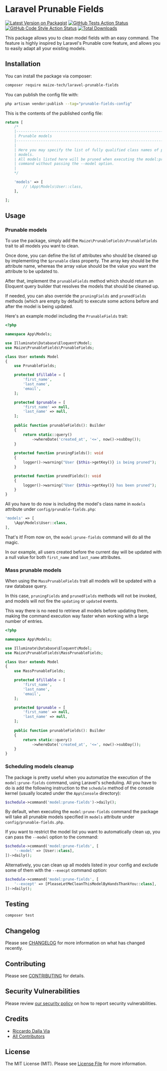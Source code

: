 
# Laravel Prunable Fields

[![Latest Version on Packagist](https://img.shields.io/packagist/v/maize-tech/laravel-prunable-fields.svg?style=flat-square)](https://packagist.org/packages/maize-tech/laravel-prunable-fields)
[![GitHub Tests Action Status](https://img.shields.io/github/workflow/status/maize-tech/laravel-prunable-fields/run-tests?label=tests)](https://github.com/maize-tech/laravel-prunable-fields/actions?query=workflow%3Arun-tests+branch%3Amain)
[![GitHub Code Style Action Status](https://img.shields.io/github/workflow/status/maize-tech/laravel-prunable-fields/Check%20&%20fix%20styling?label=code%20style)](https://github.com/maize-tech/laravel-prunable-fields/actions?query=workflow%3A"Check+%26+fix+styling"+branch%3Amain)
[![Total Downloads](https://img.shields.io/packagist/dt/maize-tech/laravel-prunable-fields.svg?style=flat-square)](https://packagist.org/packages/maize-tech/laravel-prunable-fields)

This package allows you to clean model fields with an easy command.
The feature is highly inspired by Laravel's Prunable core feature, and allows you to easily adapt all your existing models.

## Installation

You can install the package via composer:

```bash
composer require maize-tech/laravel-prunable-fields
```

You can publish the config file with:

```bash
php artisan vendor:publish --tag="prunable-fields-config"
```

This is the contents of the published config file:

```php
return [
    /*
    |--------------------------------------------------------------------------
    | Prunable models
    |--------------------------------------------------------------------------
    |
    | Here you may specify the list of fully qualified class names of prunable
    | models.
    | All models listed here will be pruned when executing the model:prune-fields
    | command without passing the --model option.
    |
    */

    'models' => [
        // \App\Models\User::class,
    ],

];
```

## Usage

### Prunable models

To use the package, simply add the `Maize\PrunableFields\PrunableFields` trait to all models you want to clean.

Once done, you can define the list of attributes who should be cleaned up by implementing the `$prunable` class property.
The array key should be the attribute name, whereas the array value should be the value you want the attribute to be updated to.

After that, implement the `prunableFields` method which should return an Eloquent query builder that resolves the models that should be cleaned up.

If needed, you can also override the `pruningFields` and `prunedFields` methods (which are empty by default) to execute some actions before and after the model is being updated.

Here's an example model including the `PrunableFields` trait:

``` php
<?php

namespace App\Models;

use Illuminate\Database\Eloquent\Model;
use Maize\PrunableFields\PrunableFields;

class User extends Model
{
    use PrunableFields;

    protected $fillable = [
        'first_name',
        'last_name',
        'email',
    ];

    protected $prunable = [
        'first_name' => null,
        'last_name' => null,
    ];
    
    public function prunableFields(): Builder
    {
        return static::query()
            ->whereDate('created_at', '<=', now()->subDay());
    }
    
    protected function pruningFields(): void
    {
        logger()->warning("User {$this->getKey()} is being pruned");
    }

    protected function prunedFields(): void
    {
        logger()->warning("User {$this->getKey()} has been pruned");
    }
}
```

All you have to do now is including the model's class name in `models` attribute under `config/prunable-fields.php`:

``` php
'models' => [
    \App\Models\User::class,
],
```

That's it! From now on, the `model:prune-fields` command will do all the magic.

In our example, all users created before the current day will be updated with a null value for both `first_name` and `last_name` attributes.

### Mass prunable models

When using the `MassPrunableFields` trait all models will be updated with a raw database query.

In this case, `pruningFields` and `prunedFields` methods will not be invoked, and models will not fire the `updating` or `updated` events.

This way there is no need to retrieve all models before updating them, making the command execution way faster when working with a large number of entries.

``` php
<?php

namespace App\Models;

use Illuminate\Database\Eloquent\Model;
use Maize\PrunableFields\MassPrunableFields;

class User extends Model
{
    use MassPrunableFields;

    protected $fillable = [
        'first_name',
        'last_name',
        'email',
    ];

    protected $prunable = [
        'first_name' => null,
        'last_name' => null,
    ];
    
    public function prunableFields(): Builder
    {
        return static::query()
            ->whereDate('created_at', '<=', now()->subDay());
    }
}
```

### Scheduling models cleanup

The package is pretty useful when you automatize the execution of the `model:prune-fields` command, using Laravel's scheduling.
All you have to do is add the following instruction to the `schedule` method of the console kernel (usually located under the `App\Console` directory):

``` php
$schedule->command('model:prune-fields')->daily();
```

By default, when executing the `model:prune-fields` command the package will take all prunable models specified in `models` attribute under `config/prunable-fields.php`.

If you want to restrict the model list you want to automatically clean up, you can pass the `--model` option to the command:

``` php
$schedule->command('model:prune-fields', [
    '--model' => [User::class],
])->daily();
```

Alternatively, you can clean up all models listed in your config and exclude some of them with the `--execpt` command option:

``` php
$schedule->command('model:prune-fields', [
    '--except' => [PleaseLetMeCleanThisModelByHandsThankYou::class],
])->daily();
```

## Testing

```bash
composer test
```

## Changelog

Please see [CHANGELOG](CHANGELOG.md) for more information on what has changed recently.

## Contributing

Please see [CONTRIBUTING](.github/CONTRIBUTING.md) for details.

## Security Vulnerabilities

Please review [our security policy](../../security/policy) on how to report security vulnerabilities.

## Credits

- [Riccardo Dalla Via](https://github.com/riccardodallavia)
- [All Contributors](../../contributors)

## License

The MIT License (MIT). Please see [License File](LICENSE.md) for more information.
